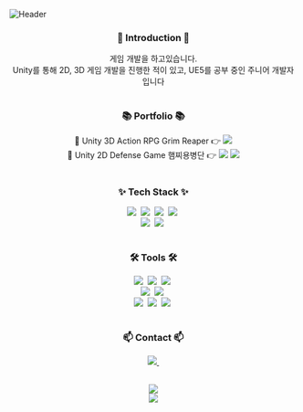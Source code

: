 <!--헤더 부분-->
![Header](https://capsule-render.vercel.app/api?type=soft&height=300&color=D7CEE4&text=JinLee's%20GitHub&animation=fadeIn&textBg=true&fontColor=FFFFFF)

<!--인트로-->
<h3 align="center">💫 Introduction 💫</h3>
<div align="center">
  게임 개발을 하고있습니다.<br>
  Unity를 통해 2D, 3D 게임 개발을 진행한 적이 있고, UE5를 공부 중인 주니어 개발자입니다
</div>
<br>

<!--포트폴리오-->
<h3 align="center">📚 Portfolio 📚 </h3>
<div align="center">
  🌠 Unity 3D Action RPG Grim Reaper 👉 <a href="https://youtu.be/ygd3OhDwnwI"><img src="https://img.shields.io/badge/YouTube-FF0000?style=flat&logo=youtube&logoColor=white"/></a><br>
  🌠 Unity 2D Defense Game 햄찌용병단 👉 <a href="https://youtu.be/xchtcEMwGy8"><img src="https://img.shields.io/badge/YouTube-FF0000?style=flat&logo=youtube&logoColor=white"/></a>
  <a href="https://play.google.com/store/apps/details?id=com.RoomNo7Gaming&pcampaignid=web_share"><img src="https://img.shields.io/badge/Google Play-white?style=flat&logo=googleplay&logoColor=414141"/></a>
</div>
<br>

<!--내용 부분-->
<h3 align="center">✨ Tech Stack ✨</h3>
<div align="center">
  <img src="https://img.shields.io/badge/C-00599C?style=for-the-badge&logo=c&logoColor=white" />&nbsp
  <img src="https://img.shields.io/badge/C%2B%2B-00599C?style=for-the-badge&logo=c%2B%2B&logoColor=white" />&nbsp
  <img src="https://img.shields.io/badge/C%23-239120?style=for-the-badge&logo=c-sharp&logoColor=white" />&nbsp
  <img src="https://img.shields.io/badge/Markdown-000000?style=for-the-badge&logo=markdown&logoColor=white" />&nbsp
</div>

<div align="center">
  <img src="https://img.shields.io/badge/Unity-100000?style=for-the-badge&logo=unity&logoColor=white" />&nbsp
  <img src="https://img.shields.io/badge/unrealengine-%23313131.svg?style=for-the-badge&logo=unrealengine&logoColor=white" />&nbsp
</div>

<br>

<h3 align="center">🛠 Tools 🛠</h3>
<div align="center">
  <img src="https://img.shields.io/badge/git-F05033.svg?style=for-the-badge&logo=git&logoColor=white" />&nbsp
  <img src="https://img.shields.io/badge/github-181717.svg?style=for-the-badge&logo=github&logoColor=white" />&nbsp
  <img src="https://img.shields.io/badge/Sourcetree-0052CC?style=for-the-badge&logo=Sourcetree&logoColor=white" />&nbsp
</div>

<div align="center">
  <img src="https://img.shields.io/badge/Visual_Studio-5C2D91?style=for-the-badge&logo=visual%20studio&logoColor=white" />&nbsp
  <img src="https://img.shields.io/badge/Visual_Studio_Code-0078D4?style=for-the-badge&logo=visual%20studio%20code&logoColor=white" />&nbsp
</div>

<div align="center">
  <img src="https://img.shields.io/badge/Notion-000000?style=for-the-badge&logo=notion&logoColor=white" />&nbsp
  <img src="https://img.shields.io/badge/Jira-0052CC?style=for-the-badge&logo=Jira&logoColor=white" />&nbsp
  <img src="https://img.shields.io/badge/Trello-0052CC?style=for-the-badge&logo=trello&logoColor=white" />&nbsp
</div>

<br>

<h3 align="center">📫 Contact 📫</h3>
<div align="center">
  <a href="mailto:ljs4784@gmail.com">
    <img
      src="https://img.shields.io/badge/ljs4784@gmail.com-D14836?style=for-the-badge&logo=gmail&logoColor=white"/>&nbsp
  </a>
</div>

<br>

<!--가장 많이 사용한 언어 & 깃허브 스탯-->
<p align = "center">
  <img src = "https://github-readme-stats.vercel.app/api/top-langs/?username=Jinlee0206">
  <br>
  <img src = "https://github-readme-stats.vercel.app/api?username=Jinlee0206&hide=contribs,prs&show_icons=true&theme=transparent">
</p>

<br>
